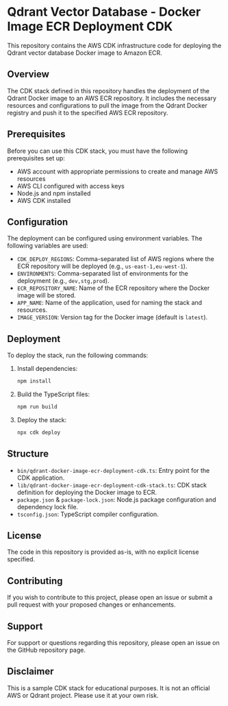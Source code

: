 # Qdrant Vector Database - Docker Image ECR Deployment CDK

This repository contains the AWS CDK infrastructure code for deploying the Qdrant vector database Docker image to Amazon ECR.

## Overview

The CDK stack defined in this repository handles the deployment of the Qdrant Docker image to an AWS ECR repository. It includes the necessary resources and configurations to pull the image from the Qdrant Docker registry and push it to the specified AWS ECR repository.

## Prerequisites

Before you can use this CDK stack, you must have the following prerequisites set up:

- AWS account with appropriate permissions to create and manage AWS resources
- AWS CLI configured with access keys
- Node.js and npm installed
- AWS CDK installed

## Configuration

The deployment can be configured using environment variables. The following variables are used:

- `CDK_DEPLOY_REGIONS`: Comma-separated list of AWS regions where the ECR repository will be deployed (e.g., `us-east-1,eu-west-1`).
- `ENVIRONMENTS`: Comma-separated list of environments for the deployment (e.g., `dev,stg,prod`).
- `ECR_REPOSITORY_NAME`: Name of the ECR repository where the Docker image will be stored.
- `APP_NAME`: Name of the application, used for naming the stack and resources.
- `IMAGE_VERSION`: Version tag for the Docker image (default is `latest`).

## Deployment

To deploy the stack, run the following commands:

1. Install dependencies:

   ```sh
   npm install
   ```

2. Build the TypeScript files:

   ```sh
   npm run build
   ```

3. Deploy the stack:

   ```sh
   npx cdk deploy
   ```

## Structure

- `bin/qdrant-docker-image-ecr-deployment-cdk.ts`: Entry point for the CDK application.
- `lib/qdrant-docker-image-ecr-deployment-cdk-stack.ts`: CDK stack definition for deploying the Docker image to ECR.
- `package.json` & `package-lock.json`: Node.js package configuration and dependency lock file.
- `tsconfig.json`: TypeScript compiler configuration.

## License

The code in this repository is provided as-is, with no explicit license specified.

## Contributing

If you wish to contribute to this project, please open an issue or submit a pull request with your proposed changes or enhancements.

## Support

For support or questions regarding this repository, please open an issue on the GitHub repository page.

## Disclaimer

This is a sample CDK stack for educational purposes. It is not an official AWS or Qdrant project. Please use it at your own risk.
